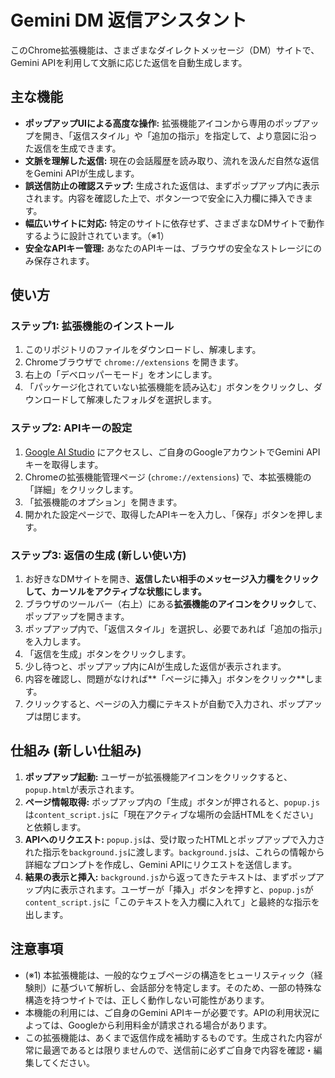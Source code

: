 # Gemini DM 返信アシスタント

このChrome拡張機能は、さまざまなダイレクトメッセージ（DM）サイトで、Gemini APIを利用して文脈に応じた返信を自動生成します。

## 主な機能

- **ポップアップUIによる高度な操作:** 拡張機能アイコンから専用のポップアップを開き、「返信スタイル」や「追加の指示」を指定して、より意図に沿った返信を生成できます。
- **文脈を理解した返信:** 現在の会話履歴を読み取り、流れを汲んだ自然な返信をGemini APIが生成します。
- **誤送信防止の確認ステップ:** 生成された返信は、まずポップアップ内に表示されます。内容を確認した上で、ボタン一つで安全に入力欄に挿入できます。
- **幅広いサイトに対応:** 特定のサイトに依存せず、さまざまなDMサイトで動作するように設計されています。（※1）
- **安全なAPIキー管理:** あなたのAPIキーは、ブラウザの安全なストレージにのみ保存されます。

## 使い方

### ステップ1: 拡張機能のインストール

1.  このリポジトリのファイルをダウンロードし、解凍します。
2.  Chromeブラウザで `chrome://extensions` を開きます。
3.  右上の「デベロッパーモード」をオンにします。
4.  「パッケージ化されていない拡張機能を読み込む」ボタンをクリックし、ダウンロードして解凍したフォルダを選択します。

### ステップ2: APIキーの設定

1.  [Google AI Studio](https://aistudio.google.com/app/apikey) にアクセスし、ご自身のGoogleアカウントでGemini APIキーを取得します。
2.  Chromeの拡張機能管理ページ (`chrome://extensions`) で、本拡張機能の「詳細」をクリックします。
3.  「拡張機能のオプション」を開きます。
4.  開かれた設定ページで、取得したAPIキーを入力し、「保存」ボタンを押します。

### ステップ3: 返信の生成 (新しい使い方)

1.  お好きなDMサイトを開き、**返信したい相手のメッセージ入力欄をクリックして、カーソルをアクティブな状態にします。**
2.  ブラウザのツールバー（右上）にある**拡張機能のアイコンをクリック**して、ポップアップを開きます。
3.  ポップアップ内で、「返信スタイル」を選択し、必要であれば「追加の指示」を入力します。
4.  「返信を生成」ボタンをクリックします。
5.  少し待つと、ポップアップ内にAIが生成した返信が表示されます。
6.  内容を確認し、問題がなければ**「ページに挿入」ボタンをクリック**します。
7.  クリックすると、ページの入力欄にテキストが自動で入力され、ポップアップは閉じます。

## 仕組み (新しい仕組み)

1.  **ポップアップ起動:** ユーザーが拡張機能アイコンをクリックすると、`popup.html`が表示されます。
2.  **ページ情報取得:** ポップアップ内の「生成」ボタンが押されると、`popup.js`は`content_script.js`に「現在アクティブな場所の会話HTMLをください」と依頼します。
3.  **APIへのリクエスト:** `popup.js`は、受け取ったHTMLとポップアップで入力された指示を`background.js`に渡します。`background.js`は、これらの情報から詳細なプロンプトを作成し、Gemini APIにリクエストを送信します。
4.  **結果の表示と挿入:** `background.js`から返ってきたテキストは、まずポップアップ内に表示されます。ユーザーが「挿入」ボタンを押すと、`popup.js`が`content_script.js`に「このテキストを入力欄に入れて」と最終的な指示を出します。

## 注意事項

- (※1) 本拡張機能は、一般的なウェブページの構造をヒューリスティック（経験則）に基づいて解析し、会話部分を特定します。そのため、一部の特殊な構造を持つサイトでは、正しく動作しない可能性があります。
- 本機能の利用には、ご自身のGemini APIキーが必要です。APIの利用状況によっては、Googleから利用料金が請求される場合があります。
- この拡張機能は、あくまで返信作成を補助するものです。生成された内容が常に最適であるとは限りませんので、送信前に必ずご自身で内容を確認・編集してください。
